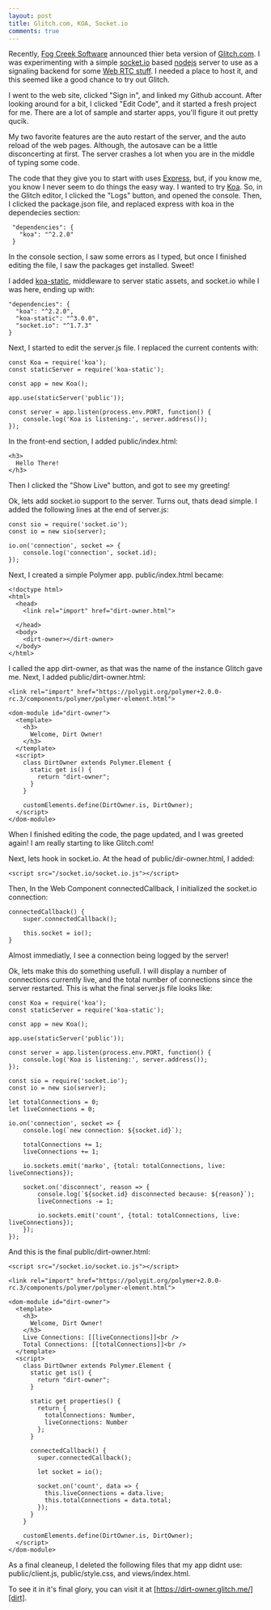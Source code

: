 ```yaml
---
layout: post
title: Glitch.com, KOA, Socket.io
comments: true
---
```


Recently, [Fog Creek Software][fogcreek] announced thier beta version of [Glitch.com][glitch].
I was experimenting with a simple [socket.io][socket.io] based [nodejs][nodejs] server
to use as a signaling backend for some [Web RTC stuff][rtc]. I needed
a place to host it, and this seemed like a good chance to try out Glitch.

I went to the web site, clicked "Sign in", and linked my Github account. After looking 
around for a bit, I clicked "Edit Code", and it started a fresh project for me. There are
a lot of sample and starter apps, you'll figure it out pretty qucik.

My two favorite features are the auto restart of the server, and the auto reload of the web pages.
Although, the autosave can be a little disconcerting at first. The server crashes a lot
when you are in the middle of typing some code. 

The code that they give you to start with uses [Express][express], but, if you know me,
you know I never seem to do things the easy way. I wanted to try [Koa][koa]. So, in the 
Glitch editor, I clicked the "Logs" button, and opened the console. Then, I clicked the 
package.json file, and replaced express with koa in the dependecies section:

     "dependencies": {
       "koa": "^2.2.0"
     }

In the console section, I saw some errors as I typed, but once I finished editing the file,
I saw the packages get installed. Sweet!

I added [koa-static][static], middleware to server static assets, and
socket.io while I was here, ending up with: 

    "dependencies": {
      "koa": "^2.2.0",
      "koa-static": "^3.0.0",
      "socket.io": "^1.7.3"
    }

Next, I started to edit the server.js file. I replaced the current contents with:

    const Koa = require('koa');
    const staticServer = require('koa-static');

    const app = new Koa();

    app.use(staticServer('public'));

    const server = app.listen(process.env.PORT, function() {
        console.log('Koa is listening:', server.address());
    });

In the front-end section, I added public/index.html:

    <h3>
      Hello There!
    </h3>

Then I clicked the "Show Live" button, and got to see my greeting!

Ok, lets add socket.io support to the server. Turns out, thats dead simple. 
I added the following lines at the end of server.js:

    const sio = require('socket.io');
    const io = new sio(server);

    io.on('connection', socket => {
        console.log('connection', socket.id);
    });

Next, I created a simple Polymer app. public/index.html became:

    <!doctype html>
    <html>
      <head>
        <link rel="import" href="dirt-owner.html">

      </head>
      <body>
        <dirt-owner></dirt-owner>
      </body>
    </html>

I called the app dirt-owner, as that was the name of the instance Glitch gave me.
Next, I added public/dirt-owner.html:

    <link rel="import" href="https://polygit.org/polymer+2.0.0-rc.3/components/polymer/polymer-element.html">

    <dom-module id="dirt-owner">
      <template>
        <h3>
          Welcome, Dirt Owner!
        </h3>
      </template>
      <script>
        class DirtOwner extends Polymer.Element {
          static get is() {
            return "dirt-owner";
          }
        }
        
        customElements.define(DirtOwner.is, DirtOwner);
      </script>
    </dom-module>

When I finished editing the code, the page updated, and I was greeted again!
I am really starting to like Glitch.com!

Next, lets hook in socket.io. At the head of public/dir-owner.html, I added:

    <script src="/socket.io/socket.io.js"></script>
    
Then, In the Web Component connectedCallback, I initialized the socket.io connection:

    connectedCallback() {
        super.connectedCallback();

        this.socket = io();
    }

Almost immediatly, I see a connection being logged by the server! 

Ok, lets make this do something usefull. I will display a number of 
connections currently live, and the total number of connections since the server
restarted. This is what the final server.js file looks like:

    const Koa = require('koa');
    const staticServer = require('koa-static');

    const app = new Koa();

    app.use(staticServer('public'));

    const server = app.listen(process.env.PORT, function() {
        console.log('Koa is listening:', server.address());
    });

    const sio = require('socket.io');
    const io = new sio(server);

    let totalConnections = 0;
    let liveConnections = 0;

    io.on('connection', socket => {
        console.log(`new connection: ${socket.id}`);
    
        totalConnections += 1;
        liveConnections += 1;

        io.sockets.emit('marko', {total: totalConnections, live: liveConnections});

        socket.on('disconnect', reason => {
            console.log(`${socket.id} disconnected because: ${reason}`);
            liveConnections -= 1;
        
            io.sockets.emit('count', {total: totalConnections, live: liveConnections});
        });
    });


And this is the final public/dirt-owner.html:

    <script src="/socket.io/socket.io.js"></script>

    <link rel="import" href="https://polygit.org/polymer+2.0.0-rc.3/components/polymer/polymer-element.html">

    <dom-module id="dirt-owner">
      <template>
        <h3>
          Welcome, Dirt Owner!
        </h3>
        Live Connections: [[liveConnections]]<br />
        Total Connections: [[totalConnections]]<br />
      </template>
      <script>
        class DirtOwner extends Polymer.Element {
          static get is() {
            return "dirt-owner";
          }
        
          static get properties() {
            return {
              totalConnections: Number,
              liveConnections: Number
            };
          }

          connectedCallback() {
            super.connectedCallback();

            let socket = io();
            
            socket.on('count', data => {
              this.liveConnections = data.live;
              this.totalConnections = data.total;
            });
          }
        }
        
        customElements.define(DirtOwner.is, DirtOwner);
      </script>
    </dom-module>


As a final cleaneup, 
I deleted the following files that my app didnt use: public/client.js, public/style.css, and 
views/index.html.

To see it in it's final glory, you can visit it at [https://dirt-owner.glitch.me/][dirt].



[fogcreek]: http://www.fogcreek.com/
[glitch]: https://glitch.com/
[socket.io]: https://socket.io/
[nodejs]: https://nodejs.org/en/
[rtc]: https://abendigo.github.io/2017/01/09/rtc-web-components.html
[express]: https://expressjs.com/
[koa]: http://koajs.com/
[static]: https://github.com/koajs/static
[dirt]: https://dirt-owner.glitch.me/
